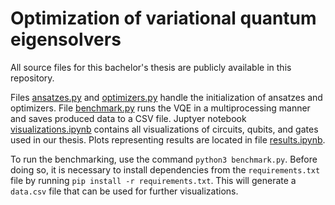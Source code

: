 # Optimization of variational quantum eigensolvers

All source files for this bachelor's thesis are publicly available in this repository.

Files [ansatzes.py](src/ansatzes.py) and [optimizers.py](src/optimizers.py) handle the initialization of ansatzes and
optimizers. File [benchmark.py](src/benchmark.py) runs the VQE in a multiprocessing manner and saves
produced data to a CSV file. Juptyer notebook [visualizations.ipynb](src/visualizations.ipynb) contains all
visualizations of circuits, qubits, and gates used in our thesis. Plots representing results
are located in file [results.ipynb](src/results.ipynb).

To run the benchmarking, use the command `python3 benchmark.py`. Before doing so, it is necessary to install dependencies from the `requirements.txt` file by running `pip install -r requirements.txt`. This will generate a `data.csv` file that can be used for further visualizations.